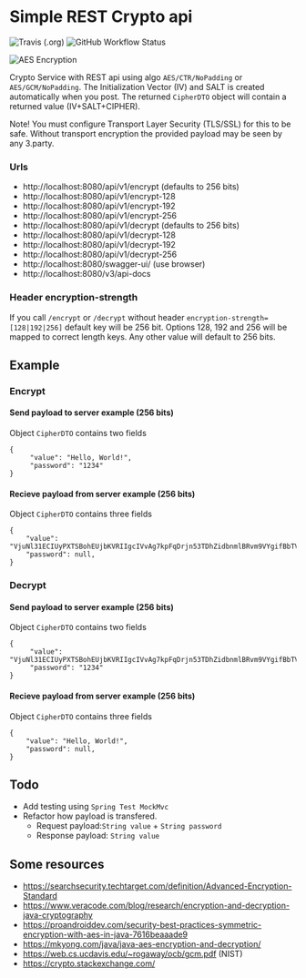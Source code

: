 # Simple REST Crypto api
![Travis (.org)](https://img.shields.io/travis/avec112/crypto-api?logo=travis)
![GitHub Workflow Status](https://img.shields.io/github/workflow/status/avec112/crypto-api/CodeQL?label=CodeQL&logo=github)

![AES Encryption](https://cdn.ttgtmedia.com/rms/onlineImages/security-aes_design_desktop.jpg)

Crypto Service with REST api using algo `AES/CTR/NoPadding` or `AES/GCM/NoPadding`.
The Initialization Vector (IV) and SALT is created automatically when you post. 
The returned `CipherDTO` object will contain a returned value (IV+SALT+CIPHER). 

Note! You must configure Transport Layer Security (TLS/SSL) for this to be safe. Without transport encryption
the provided payload may be seen by any 3.party. 

### Urls
* http://localhost:8080/api/v1/encrypt (defaults to 256 bits)
* http://localhost:8080/api/v1/encrypt-128
* http://localhost:8080/api/v1/encrypt-192
* http://localhost:8080/api/v1/encrypt-256
* http://localhost:8080/api/v1/decrypt (defaults to 256 bits)
* http://localhost:8080/api/v1/decrypt-128
* http://localhost:8080/api/v1/decrypt-192
* http://localhost:8080/api/v1/decrypt-256
* http://localhost:8080/swagger-ui/ (use browser)
* http://localhost:8080/v3/api-docs
 
### Header encryption-strength 
If you call `/encrypt` or `/decrypt` without header `encryption-strength=[128|192|256]` default key will be 256 bit.
Options 128, 192 and 256 will be mapped to correct length keys. Any other value will default to 256 bits.

## Example

### Encrypt

#### Send payload to server example (256 bits)
Object `CipherDTO` contains two fields
```
{
     "value": "Hello, World!",
     "password": "1234"
}
```

#### Recieve payload from server example (256 bits)
Object `CipherDTO` contains three fields
```
{
    "value": "VjuNl31ECIUyPXTSBohEUjbKVRIIgcIVvAg7kpFqDrjn53TDhZidbnmlBRvm9VYgifBbTVxRcAMg",
    "password": null,
}
```

### Decrypt

#### Send payload to server example (256 bits)
Object `CipherDTO` contains two fields
```
{
     "value": "VjuNl31ECIUyPXTSBohEUjbKVRIIgcIVvAg7kpFqDrjn53TDhZidbnmlBRvm9VYgifBbTVxRcAMg",
     "password": "1234"
}
```

#### Recieve payload from server example (256 bits)
Object `CipherDTO` contains three fields
```
{
    "value": "Hello, World!",
    "password": null,
}
```

## Todo
* Add testing using `Spring Test MockMvc`
* Refactor how payload is transfered. 
  * Request payload:`String value` + `String password`
  * Response payload: `String value`

## Some resources

- https://searchsecurity.techtarget.com/definition/Advanced-Encryption-Standard
- https://www.veracode.com/blog/research/encryption-and-decryption-java-cryptography
- https://proandroiddev.com/security-best-practices-symmetric-encryption-with-aes-in-java-7616beaaade9
- https://mkyong.com/java/java-aes-encryption-and-decryption/
- https://web.cs.ucdavis.edu/~rogaway/ocb/gcm.pdf (NIST)
- https://crypto.stackexchange.com/
